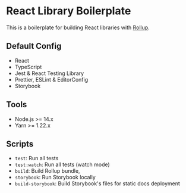 # React Library Boilerplate
This is a boilerplate for building React libraries with [Rollup](http://rollupjs.org/).

## Default Config
- React
- TypeScript
- Jest & React Testing Library
- Prettier, ESLint & EditorConfig
- Storybook

## Tools
- Node.js >= 14.x
- Yarn >= 1.22.x

## Scripts
- `test`: Run all tests
- `test:watch`: Run all tests (watch mode)
- `build`: Build Rollup bundle,
- `storybook`: Run Storybook locally
- `build-storybook`: Build Storybook's files for static docs deployment